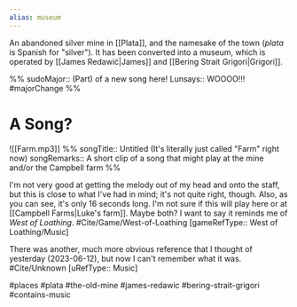 ```yaml
---
alias: museum
---
```


An abandoned silver mine in [[Plata]], and the namesake of the town (*plata* is Spanish for "silver"). It has been converted into a museum, which is operated by [[James Redawić|James]] and [[Bering Strait Grigori|Grigori]].

%%
sudoMajor:: (Part) of a new song here!
Lunsays:: WOOOO!!!
#majorChange 
%%
# A Song?
![[Farm.mp3]]
%%
songTitle:: Untitled (It's literally just called "Farm" right now)
songRemarks:: A short clip of a song that might play at the mine and/or the Campbell farm
%%

I'm not very good at getting the melody out of my head and onto the staff, but this is close to what I've had in mind; it's not quite right, though. Also, as you can see, it's only 16 seconds long. I'm not sure if this will play here or at [[Campbell Farms|Luke's farm]]. Maybe both? I want to say it reminds me of *West of Loathing*. #Cite/Game/West-of-Loathing [gameRefType:: West of Loathing/Music]

There was another, much more obvious reference that I thought of yesterday (2023-06-12), but now I can't remember what it was. #Cite/Unknown [uRefType:: Music]

#places #plata #the-old-mine #james-redawic #bering-strait-grigori #contains-music 